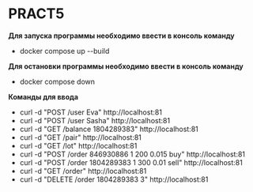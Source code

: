 # PRACT5

**Для запуска программы необходимо ввести в консоль команду**
* docker compose up --build

**Для остановки программы необходимо ввести в консоль команду**
* docker compose down

**Команды для ввода**
* curl -d "POST /user Eva" http://localhost:81
* curl -d "POST /user Sasha" http://localhost:81
* curl -d "GET /balance 1804289383" http://localhost:81
* curl -d "GET /pair" http://localhost:81
* curl -d "GET /lot" http://localhost:81
* curl -d "POST /order 846930886 1 200 0.015 buy" http://localhost:81
* curl -d "POST /order 1804289383 1 300 0.01 sell" http://localhost:81
* curl -d "GET /order" http://localhost:81
* curl -d "DELETE /order 1804289383 3" http://localhost:81

